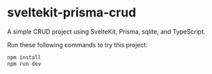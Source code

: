 # sveltekit-prisma-crud

A simple CRUD project using SvelteKit, Prisma, sqlite, and TypeScript.

Run these following commands to try this project:

```bash
npm install
npm run dev
```